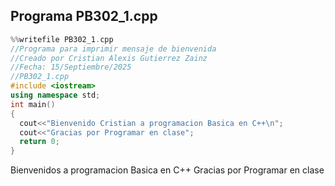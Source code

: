 ## Programa PB302_1.cpp
``` cpp
%%writefile PB302_1.cpp
//Programa para imprimir mensaje de bienvenida
//Creado por Cristian Alexis Gutierrez Zainz
//Fecha: 15/Septiembre/2025
//PB302_1.cpp
#include <iostream>
using namespace std;
int main()
{
  cout<<"Bienvenido Cristian a programacion Basica en C++\n";
  cout<<"Gracias por Programar en clase";
  return 0;
}
```
Bienvenidos a programacion Basica en C++
Gracias por Programar en clase
